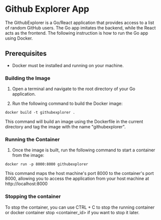 # Github Explorer App

The GithubExplorer is a Go/React application that provides access to a list of random GitHub users. The Go app imitates the backend, while the React acts as the frontend. The following instruction is how to run the Go app using Docker.

## Prerequisites

- Docker must be installed and running on your machine.

### Building the Image

1. Open a terminal and navigate to the root directory of your Go application.

2. Run the following command to build the Docker image:

```
docker build -t githubexplorer .
```

This command will build an image using the Dockerfile in the current directory and tag the image with the name "githubexplorer".

### Running the Container

1. Once the image is built, run the following command to start a container from the image:

```
docker run -p 8000:8000 githubexplorer
```

This command maps the host machine's port 8000 to the container's port 8000, allowing you to access the application from your host machine at http://localhost:8000

### Stopping the container

To stop the container, you can use CTRL + C to stop the running container or docker container stop <container_id> if you want to stop it later.
